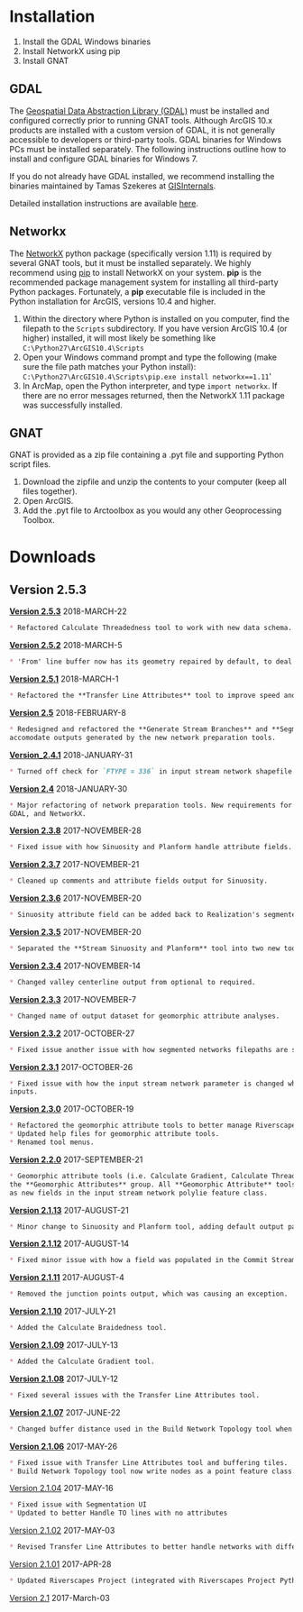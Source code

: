 # Installation

1. Install the GDAL Windows binaries
2. Install NetworkX using pip
3. Install GNAT

## GDAL

The [Geospatial Data Abstraction Library (GDAL)](http://gdal.org/index.html) must be installed and configured correctly
 prior to running GNAT tools. Although ArcGIS 10.x products are installed with a custom version of GDAL, it is not 
 generally accessible to developers or third-party tools. GDAL binaries for Windows PCs must be installed separately. 
 The following instructions outline how to install and configure GDAL binaries for Windows 7.
 
If you do not already have GDAL installed, we recommend installing the binaries maintained by Tamas Szekeres at 
[GISInternals](http://www.gisinternals.com/).

Detailed installation instructions are available [here](GDAL-install).


## Networkx

The [NetworkX](https://networkx.github.io/documentation/networkx-1.11/) python package (specifically version 1.11) is 
required by several GNAT tools, but it must be installed separately. We highly recommend using 
[pip](https://pypi.python.org/pypi/pip) to install NetworkX on your system. 
**pip** is the recommended package management system for installing all third-party Python packages. Fortunately, a 
**pip** executable file is included in the Python installation for ArcGIS, versions 10.4 and higher.

1. Within the directory where Python is installed on you computer, find the filepath to the `Scripts` subdirectory.
If you have version ArcGIS 10.4 (or higher) installed, it will most likely be something like 
`C:\Python27\ArcGIS10.4\Scripts`
2. Open your Windows command prompt and type the following (make sure the file path matches your Python install):
`C:\Python27\ArcGIS10.4\Scripts\pip.exe install networkx==1.11`'
3. In ArcMap, open the Python interpreter, and type `import networkx`.  If there are no error messages returned, then the
NetworkX 1.11 package was successfully installed.

## GNAT

GNAT is provided as a zip file containing a .pyt file and supporting Python script files. 

1. Download the zipfile and unzip the contents to your computer (keep all files together).
2. Open ArcGIS.
3. Add the .pyt file to Arctoolbox as you would any other Geoprocessing Toolbox.

# Downloads

## Version 2.5.3
**[Version 2.5.3](Downloads/arcGNAT_2.5.3.zip)** 2018-MARCH-22
```markdown
* Refactored Calculate Threadedness tool to work with new data schema.
```


**[Version 2.5.2](Downloads/arcGNAT_2.5.2.zip)** 2018-MARCH-5
```markdown
* 'From' line buffer now has its geometry repaired by default, to deal with potential topology issues.
```

**[Version 2.5.1](Downloads/arcGNAT_2.5.1.zip)** 2018-MARCH-1
```markdown
* Refactored the **Transfer Line Attributes** tool to improve speed and results.
```

**[Version 2.5](Downloads/arcGNAT_2.5.zip)** 2018-FEBRUARY-8
```markdown
* Redesigned and refactored the **Generate Stream Branches** and **Segment Stream Network** tools, to better
accomodate outputs generated by the new network preparation tools.
```

**[Version_2.4.1](Downloads/arcGNAT_2.4.1.zip)** 2018-JANUARY-31
```markdown
* Turned off check for `FTYPE = 336` in input stream network shapefile.
```

**[Version 2.4](Downloads/arcGNAT_2.4.0.zip)** 2018-JANUARY-30
```markdown
* Major refactoring of network preparation tools. New requirements for running GNAT version 2.4, including ArcGIS 10.4, 
GDAL, and NetworkX.
```

**[Version 2.3.8](Downloads/arcGNAT_2.3.8.zip)** 2017-NOVEMBER-28
```markdown
* Fixed issue with how Sinuosity and Planform handle attribute fields. Also fixed small bug with Planform parameters.
```

**[Version 2.3.7](Downloads/arcGNAT_2.3.7.zip)** 2017-NOVEMBER-21
```markdown
* Cleaned up comments and attribute fields output for Sinuosity.
```

**[Version 2.3.6](Downloads/arcGNAT_2.3.6.zip)** 2017-NOVEMBER-20
```markdown
* Sinuosity attribute field can be added back to Realization's segmented network for Riverscapes projects.
```

**[Version 2.3.5](Downloads/arcGNAT_2.3.5.zip)** 2017-NOVEMBER-20
```markdown
* Separated the **Stream Sinuosity and Planform** tool into two new tools, **Channel Sinuosity** and **Planform**.
```

**[Version 2.3.4](Downloads/arcGNAT_2.3.4.zip)** 2017-NOVEMBER-14
```markdown
* Changed valley centerline output from optional to required.
```

**[Version 2.3.3](Downloads/arcGNAT_2.3.3.zip)** 2017-NOVEMBER-7
```markdown
* Changed name of output dataset for geomorphic attribute analyses.
```

**[Version 2.3.2](Downloads/arcGNAT_2.3.2.zip)** 2017-OCTOBER-27
```markdown
* Fixed issue another issue with how segmented networks filepaths are stored in the Riverspaces project xml.
```

**[Version 2.3.1](Downloads/arcGNAT_2.3.1.zip)** 2017-OCTOBER-26
```markdown
* Fixed issue with how the input stream network parameter is changed when using Riverscapes 
inputs.
```

**[Version 2.3.0](Downloads/arcGNAT_2.3.0.zip)** 2017-OCTOBER-19
```markdown
* Refactored the geomorphic attribute tools to better manage Riverscapes project information.
* Updated help files for geomorphic attribute tools.
* Renamed tool menus.
```

**[Version 2.2.0](Downloads/arcGNAT_2.2.zip)** 2017-SEPTEMBER-21
```markdown
* Geomorphic attribute tools (i.e. Calculate Gradient, Calculate Threadedness) moved to the
the **Geomorphic Attributes** group. All **Geomorphic Attribute** tools now save calculated attributes
as new fields in the input stream network polylie feature class.
```

**[Version 2.1.13](Downloads/arcGNAT_2.1.13.zip)** 2017-AUGUST-21
```markdown
* Minor change to Sinuosity and Planform tool, adding default output parameters.
```

**[Version 2.1.12](Downloads/arcGNAT_2.1.12.zip)** 2017-AUGUST-14
```markdown
* Fixed minor issue with how a field was populated in the Commit Stream Network tool.
```

**[Version 2.1.11](Downloads/arcGNAT_2.1.11.zip)** 2017-AUGUST-4
```markdown
* Removed the junction points output, which was causing an exception.
```

**[Version 2.1.10](Downloads/arcGNAT_2.1.10.zip)** 2017-JULY-21

```markdown
* Added the Calculate Braidedness tool.
```

**[Version 2.1.09](Downloads/arcGNAT_2.1.09.zip)** 2017-JULY-13

```markdown
* Added the Calculate Gradient tool.
```

**[Version 2.1.08](Downloads/arcGNAT_2.1.08.zip)** 2017-JULY-12

```markdown
* Fixed several issues with the Transfer Line Attributes tool.
```

**[Version 2.1.07](Downloads/arcGNAT_2.1.07.zip)** 2017-JUNE-22

```markdown
* Changed buffer distance used in the Build Network Topology tool when selecting upstream stream reaches.
```

**[Version 2.1.06](Downloads/arcGNAT_2.1.06.zip)** 2017-MAY-26

```markdown
* Fixed issue with Transfer Line Attributes tool and buffering tiles.
* Build Network Topology tool now write nodes as a point feature class.
```

[Version 2.1.04](Downloads/arcGNAT_2.1.04.zip) 2017-MAY-16

```markdown
* Fixed issue with Segmentation UI
* Updated to better Handle TO lines with no attributes
```

[Version 2.1.02](Downloads/arcGNAT_2.1.02.zip) 2017-MAY-03

```markdown
* Revised Transfer Line Attributes to better handle networks with differing spatial extents.
```

[Version 2.1.01](Downloads/arcGNAT_2.1.01.zip) 2017-APR-28 
```markdown
* Updated Riverscapes Project (integrated with Riverscapes Project Python module)
```

[Version 2.1](Downloads/GNAT_2.1_20170303.zip) 2017-March-03